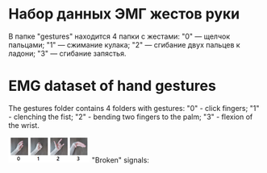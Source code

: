 # Набор данных ЭМГ жестов руки
В папке "gestures" находится 4 папки с жестами:
"0" — щелчок пальцами;
"1" — сжимание кулака; 
"2" — сгибание двух пальцев к ладони;
"3" — сгибание запястья.

# EMG dataset of hand gestures
The gestures folder contains 4 folders with gestures:
"0" - click fingers;
"1" - clenching the fist;
"2" - bending two fingers to the palm;
"3" - flexion of the wrist.

<img src="/media/gestures_pic.png" width="32%"/>
"Broken" signals:
